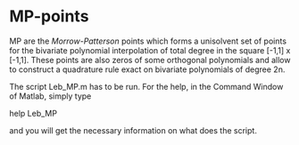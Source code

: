 # MP-points
MP are the *Morrow-Patterson* points which forms a unisolvent set of points for the bivariate 
polynomial interpolation of total degree in the square [-1,1] x [-1,1].
These points are also zeros of some orthogonal polynomials and allow to construct a quadrature
rule exact on bivariate polynomials of degree 2n.

The script Leb_MP.m has to be run. 
For the help, in the Command Window of Matlab, simply type

help Leb_MP

and you will get the necessary information on what does the script.

